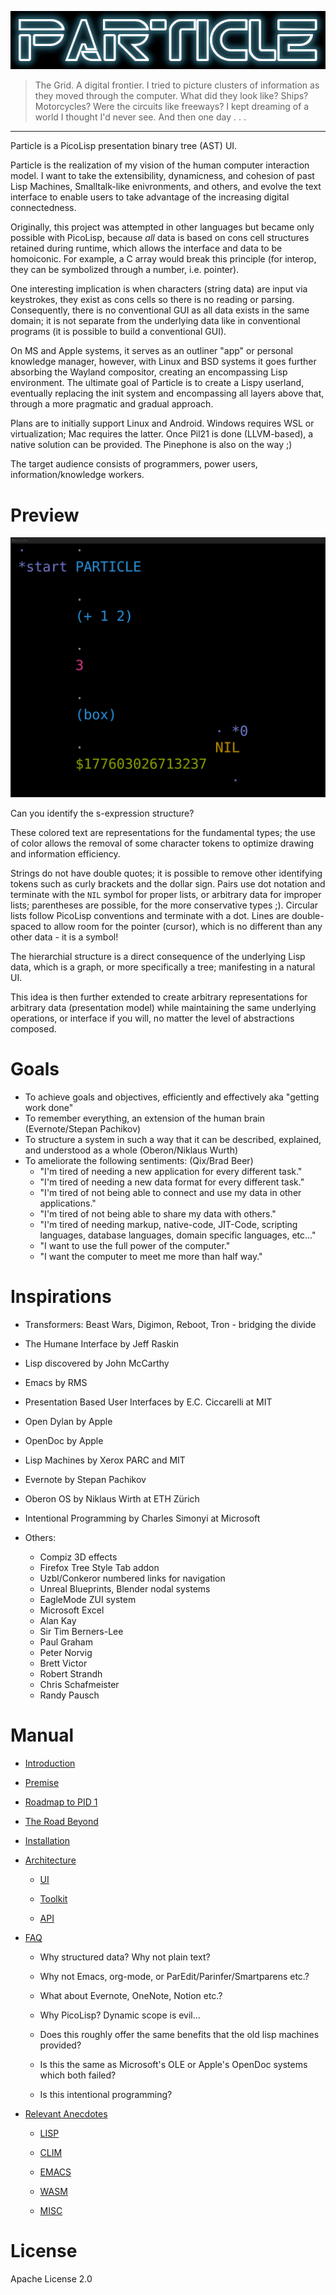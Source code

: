 ![PARTICLE LOGO](https://github.com/Seteeri/Particle/blob/master/art/particle.png)

> The Grid. A digital frontier. I tried to picture clusters of
information as they moved through the computer. What did they look like?
 Ships? Motorcycles? Were the circuits like freeways? I kept dreaming of
  a world I thought I'd never see. And then one day . . .

---

Particle is a PicoLisp presentation binary tree (AST) UI.

Particle is the realization of my vision of the human computer interaction model. I want to take the extensibility, dynamicness, and cohesion of past Lisp Machines, Smalltalk-like enivronments, and others, and evolve the text interface to enable users to take advantage of the increasing digital connectedness.

Originally, this project was attempted in other languages but became only possible with PicoLisp, because *all* data is based on cons cell structures retained during runtime, which allows the interface and data to be homoiconic. For example, a C array would break this principle (for interop, they can be symbolized through a number, i.e. pointer).

One interesting implication is when characters (string data) are input via keystrokes, they exist as cons cells so there is no reading or parsing. Consequently, there is no conventional GUI as all data exists in the same domain; it is not separate from the underlying data like in conventional programs (it is possible to build a conventional GUI).

On MS and Apple systems, it serves as an outliner "app" or personal knowledge manager, however, with Linux and BSD systems it goes further absorbing the Wayland compositor, creating an encompassing Lisp environment. The ultimate goal of Particle is to create a Lispy userland, eventually replacing the init system and encompassing all layers above that, through a more pragmatic and gradual approach.

Plans are to initially support Linux and Android. Windows requires WSL or virtualization; Mac requires the latter. Once Pil21 is done (LLVM-based), a native solution can be provided. The Pinephone is also on the way ;)

The target audience consists of programmers, power users, information/knowledge workers.

# Preview

![PARTICLE](https://github.com/Seteeri/Particle/blob/master/art/types.png)

Can you identify the s-expression structure?

These colored text are representations for the fundamental types; the use of color allows the removal of some character tokens to optimize drawing and information efficiency.

Strings do not have double quotes; it is possible to remove other identifying tokens such as curly brackets and the dollar sign. Pairs use dot notation and terminate with the `NIL` symbol for proper lists, or arbitrary data for improper lists; parentheses are possible, for the more conservative types ;). Circular lists follow PicoLisp conventions and terminate with a dot. Lines are double-spaced to allow room for the pointer (cursor), which is no different than any other data - it is a symbol!

The hierarchial structure is a direct consequence of the underlying Lisp data, which is a graph, or more specifically a tree; manifesting in a natural UI. 

This idea is then further extended to create arbitrary representations for arbitrary data (presentation model) while maintaining the same underlying operations, or interface if you will, no matter the level of abstractions composed.

# Goals

* To achieve goals and objectives, efficiently and effectively aka "getting work done"
* To remember everything, an extension of the human brain (Evernote/Stepan Pachikov)
* To structure a system in such a way that it can be described, explained, and understood as a whole (Oberon/Niklaus Wurth)
* To ameliorate the following sentiments: (Qix/Brad Beer)
  * "I'm tired of needing a new application for every different task."
  * "I'm tired of needing a new data format for every different task."
  * "I'm tired of not being able to connect and use my data in other applications."
  * "I'm tired of not being able to share my data with others."
  * "I'm tired of needing markup, native-code, JIT-Code, scripting languages, database languages, domain specific languages, etc..."
  * "I want to use the full power of the computer."
  * "I want the computer to meet me more than half way."

# Inspirations

* Transformers: Beast Wars, Digimon, Reboot, Tron - bridging the divide
* The Humane Interface by Jeff Raskin
* Lisp discovered by John McCarthy
* Emacs by RMS
* Presentation Based User Interfaces by E.C. Ciccarelli at MIT
* Open Dylan by Apple
* OpenDoc by Apple
* Lisp Machines by Xerox PARC and MIT
* Evernote by Stepan Pachikov
* Oberon OS by Niklaus Wirth at ETH Zürich
* Intentional Programming by Charles Simonyi at Microsoft
  
* Others:

  * Compiz 3D effects
  * Firefox Tree Style Tab addon
  * Uzbl/Conkeror numbered links for navigation
  * Unreal Blueprints, Blender nodal systems
  * EagleMode ZUI system
  * Microsoft Excel
  * Alan Kay
  * Sir Tim Berners-Lee
  * Paul Graham
  * Peter Norvig
  * Brett Victor
  * Robert Strandh
  * Chris Schafmeister
  * Randy Pausch
  
# Manual

* [Introduction](https://github.com/Seteeri/Particle/tree/master/doc/INTRO.md)

* [Premise](https://github.com/Seteeri/Particle/tree/master/doc/PREMISE.md)

* [Roadmap to PID 1](https://github.com/Seteeri/Particle/tree/master/doc/INTRO.md)

* [The Road Beyond](https://github.com/Seteeri/Particle/tree/master/doc/INTRO.md)

* [Installation](https://github.com/Seteeri/Particle/tree/master/doc/INTRO.md)

* [Architecture](https://github.com/Seteeri/Particle/tree/master/doc/INTRO.md)

  * [UI](https://github.com/Seteeri/Particle/tree/master/doc/UI.md)

  * [Toolkit](https://github.com/Seteeri/Particle/tree/master/doc/TK.md)

  * [API](https://github.com/Seteeri/Particle/tree/master/doc/API.md)

* [FAQ](https://github.com/Seteeri/Particle/tree/master/doc/FAQ.md)

  * Why structured data? Why not plain text?

  * Why not Emacs, org-mode, or ParEdit/Parinfer/Smartparens etc.?

  * What about Evernote, OneNote, Notion etc.?

  * Why PicoLisp? Dynamic scope is evil...

  * Does this roughly offer the same benefits that the old lisp machines provided?

  * Is this the same as Microsoft's OLE or Apple's OpenDoc systems which both failed?

  * Is this intentional programming?

* [Relevant Anecdotes](https://github.com/Seteeri/Particle/tree/master/doc/INTRO.md)

  * [LISP](https://github.com/Seteeri/Particle/tree/master/doc/ANECDOTES-LISP.md)

  * [CLIM](https://github.com/Seteeri/Particle/tree/master/doc/ANECDOTES-CLIM.md)

  * [EMACS](https://github.com/Seteeri/Particle/tree/master/doc/ANECDOTES-EMACS.md)

  * [WASM](https://github.com/Seteeri/Particle/tree/master/doc/ANECDOTES-WASM.md)

  * [MISC](https://github.com/Seteeri/Particle/tree/master/doc/ANECDOTES-MISC.md)

# License

Apache License 2.0

